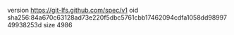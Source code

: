 version https://git-lfs.github.com/spec/v1
oid sha256:84a670c63128ad73e220f5dbc5761cbb17462094cdfa1058dd9899749938253d
size 4986
